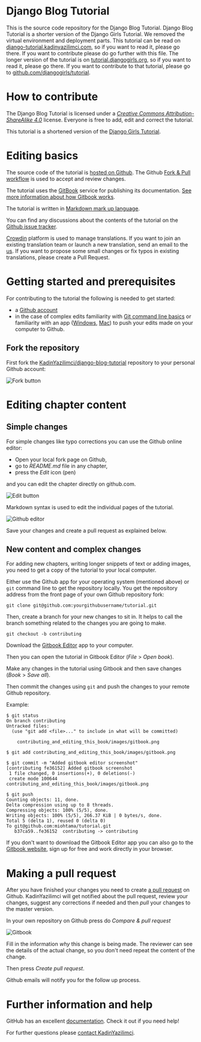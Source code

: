 # Django Blog Tutorial

This is the source code repository for the Django Blog Tutorial. Django Blog Tutorial is a shorter version of the Django Girls Tutorial. We removed the virtual environment and deployment parts. This tutorial can be read on [django-tutorial.kadinyazilimci.com](http://django-tutorial.kadinyazilimci.com), so if you want to read it, please go there. If you want to contribute please do go further with this file. The longer version of the  tutorial is on [tutorial.djangogirls.org](http://tutorial.djangogirls.org), so if you want to read it, please go there. If you want to contribute to that tutorial, please go to [github.com/djangogirls/tutorial](https://github.com/djangogirls/tutorial).


# How to contribute

The Django Blog Tutorial is licensed under a [*Creative Commons Attribution-ShareAlike 4.0*](https://creativecommons.org/licenses/by-sa/4.0/) license. Everyone is free to add, edit and correct the tutorial.

This tutorial is a shortened version of the [Django Girls Tutorial](http://tutorial.djangogirls.org). 

# Editing basics

The source code of the tutorial is [hosted on Github](https://github.com/KadinYazilimci/django-blog-tutorial). The Github [Fork & Pull workflow](https://help.github.com/articles/using-pull-requests) is used to accept and review changes.

The tutorial uses the [GitBook](https://www.gitbook.com/) service for publishing its documentation. [See more information about how Gitbook works](https://help.gitbook.com/).

The tutorial is written in [Markdown mark up language](https://help.github.com/articles/markdown-basics).

You can find any discussions about the contents of the tutorial on the [Github issue tracker](https://github.com/KadinYazilimci/django-blog-tutorial/issues).

[Crowdin](https://crowdin.com/project/django-girls-manuals) platform is used to manage translations. If you want to join an existing translation team or launch a new translation, send an email to the [us](mailto:bize-yazin@kadinyazilimci.com). If you want to propose some small changes or fix typos in existing translations, please create a Pull Request.

# Getting started and prerequisites

For contributing to the tutorial the following is needed to get started:

* a [Github account](https://github.com)
* in the case of complex edits familiarity with [Git command line basics](https://help.github.com/articles/set-up-git) or familiarity with an app ([Windows](https://windows.github.com/), [Mac](https://mac.github.com/)) to push your edits made on your computer to Github.

## Fork the repository

First fork the [KadinYazilimci/django-blog-tutorial](https://github.com/KadinYazilimci/django-blog-tutorial) repository to your personal Github account:

![Fork button](contributing/images/fork.png)

# Editing chapter content

## Simple changes

For simple changes like typo corrections you can use the Github online editor:

* Open your local fork page on Github,
* go to *README.md* file in any chapter,
* press the *Edit* icon (pen)

and you can edit the chapter directly on github.com.

![Edit button](contributing/images/edit.png)

Markdown syntax is used to edit the individual pages of the tutorial.

![Github editor](contributing/images/github_editor.png)

Save your changes and create a pull request as explained below.

## New content and complex changes

For adding new chapters, writing longer snippets of text or adding images, you need to get a copy of the tutorial to your local computer.

Either use the Github app for your operating system (mentioned above) or `git` command line to get the repository locally. You get the repository address from the front page of your own Github repository fork:

    git clone git@github.com:yourgithubusername/tutorial.git

Then, create a branch for your new changes to sit in. It helps to call the branch something related to the changes you are going to make.

    git checkout -b contributing

Download the [Gitbook Editor](https://www.gitbook.com/editor) app to your computer.

Then you can open the tutorial in Gitbook Editor (*File* > *Open book*).

Make any changes in the tutorial using Gitbook and then save changes (*Book* > *Save all*).

Then commit the changes using `git` and push the changes to your remote Github repository.

Example:

    $ git status
    On branch contributing
    Untracked files:
      (use "git add <file>..." to include in what will be committed)

        contributing_and_editing_this_book/images/gitbook.png

    $ git add contributing_and_editing_this_book/images/gitbook.png

    $ git commit -m "Added gitbook editor screenshot"
    [contributing fe36152] Added gitbook screenshot
     1 file changed, 0 insertions(+), 0 deletions(-)
     create mode 100644 contributing_and_editing_this_book/images/gitbook.png

    $ git push
    Counting objects: 11, done.
    Delta compression using up to 8 threads.
    Compressing objects: 100% (5/5), done.
    Writing objects: 100% (5/5), 266.37 KiB | 0 bytes/s, done.
    Total 5 (delta 1), reused 0 (delta 0)
    To git@github.com:miohtama/tutorial.git
       b37ca59..fe36152  contributing -> contributing

If you don't want to download the Gitbook Editor app you can also go to the [Gitbook website](https://www.gitbook.com/), sign up for free and work directly in your browser.

# Making a pull request

After you have finished your changes you need to create [a pull request](https://help.github.com/articles/using-pull-requests)  on Github. KadinYazilimci  will get notified about the pull request, review your changes, suggest any corrections if needed and then *pull* your changes to the master version.

In your own repository on Github press do *Compare & pull request*

![Gitbook](contributing/images/pull_request.png)

Fill in the information *why* this change is being made. The reviewer can see the details of the actual change, so you don't need repeat the content of the change.

Then press *Create pull request*.

Github emails will notify you for the follow up process.

# Further information and help

GitHub has an excellent [documentation](https://help.github.com/). Check it out if you need help!

For further questions please [contact KadinYazilimci](http://www.kadinyazilimci.com/).
